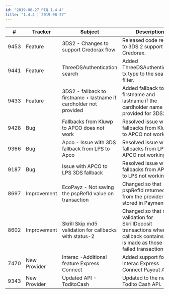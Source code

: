 ```yaml
--- 
id: "2019-08-27_PIQ_1.4.4"
title: "1.4.4 | 2019-08-27"
--- 
```



| #    | Tracker      | Subject                                                            | Description                                                                                                                               |
|------|--------------|--------------------------------------------------------------------|-------------------------------------------------------------------------------------------------------------------------------------------|
| 9453 | Feature      | 3DS2 - Changes to support Credorax flow                            | Released code relating to 3DS 2 support for Credorax.                                                                                     |
| 9441 | Feature      | ThreeDSAuthentication search                                       | Added ThreeDSAuthentication tx type to the search filter.                                                                                 |
| 9433 | Feature      | 3DS2 - fallback to firstname + lastname if cardholder not provided | Added fallback to firstname and lastname if the cardholder name is not provided for 3DS2.                                                 |
| 9428 | Bug          | Fallbacks from Kluwp to APCO does not work                         | Resolved issue with fallbacks from Kluwp to APCO not working.                                                                             |
| 9366 | Bug          | Apco - Issue with 3DS fallback from LPS to Apco                    | Resolved issue with fallbacks from LPS to APCO not working.                                                                               |
| 9187 | Bug          | Issue with APCO to LPS 3DS fallback                                | Resolved issue with fallbacks from APCO to LPS not working.                                                                               |
| 8697 | Improvement  | EcoPayz - Not saving the pspRefId value on transaction             | Changed so that pspRefId returned   from the provider is stored in PaymentIQ.                                                             |
| 8602 | Improvement  | Skrill Skip md5 validation for callbacks with status-2             | Changed so that no validation for SkrillDeposit transactions where the callback contains a -2 is made as   those are failed transactions. |
| 7470 | New Provider | Interac -Additional feature Express Connect                        | Added support for the Interac Express Connect Payout API.                                                                                 |
| 9343 | New Provider | Updated API - ToditoCash                                           | Updated to the new Todito Cash API.                                                                                                       |